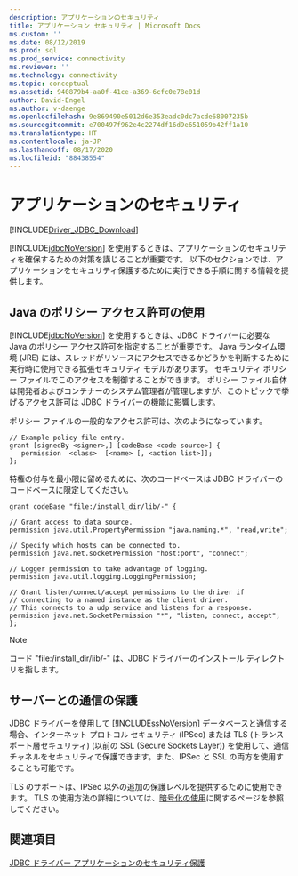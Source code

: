 ```yaml
---
description: アプリケーションのセキュリティ
title: アプリケーション セキュリティ | Microsoft Docs
ms.custom: ''
ms.date: 08/12/2019
ms.prod: sql
ms.prod_service: connectivity
ms.reviewer: ''
ms.technology: connectivity
ms.topic: conceptual
ms.assetid: 940879b4-aa0f-41ce-a369-6cfc0e78e01d
author: David-Engel
ms.author: v-daenge
ms.openlocfilehash: 9e869490e5012d6e353eadc0dc7acde68007235b
ms.sourcegitcommit: e700497f962e4c2274df16d9e651059b42ff1a10
ms.translationtype: HT
ms.contentlocale: ja-JP
ms.lasthandoff: 08/17/2020
ms.locfileid: "88438554"
---
```

# <a name="application-security"></a>アプリケーションのセキュリティ
[!INCLUDE[Driver_JDBC_Download](../../includes/driver_jdbc_download.md)]

  [!INCLUDE[jdbcNoVersion](../../includes/jdbcnoversion_md.md)] を使用するときは、アプリケーションのセキュリティを確保するための対策を講じることが重要です。 以下のセクションでは、アプリケーションをセキュリティ保護するために実行できる手順に関する情報を提供します。  
  
## <a name="using-java-policy-permissions"></a>Java のポリシー アクセス許可の使用  
 [!INCLUDE[jdbcNoVersion](../../includes/jdbcnoversion_md.md)] を使用するときは、JDBC ドライバーに必要な Java のポリシー アクセス許可を指定することが重要です。 Java ランタイム環境 (JRE) には、スレッドがリソースにアクセスできるかどうかを判断するために実行時に使用できる拡張セキュリティ モデルがあります。 セキュリティ ポリシー ファイルでこのアクセスを制御することができます。 ポリシー ファイル自体は開発者およびコンテナーのシステム管理者が管理しますが、このトピックで挙げるアクセス許可は JDBC ドライバーの機能に影響します。  
  
 ポリシー ファイルの一般的なアクセス許可は、次のようになっています。  
  
```  
// Example policy file entry.  
grant [signedBy <signer>,] [codeBase <code source>] {  
   permission  <class>  [<name> [, <action list>]];  
};  
```  
  
 特権の付与を最小限に留めるために、次のコードベースは JDBC ドライバーのコードベースに限定してください。  
  
```  
grant codeBase "file:/install_dir/lib/-" {  
  
// Grant access to data source.  
permission java.util.PropertyPermission "java.naming.*", "read,write";  
  
// Specify which hosts can be connected to.  
permission java.net.socketPermission "host:port", "connect";  
  
// Logger permission to take advantage of logging.  
permission java.util.logging.LoggingPermission;  
  
// Grant listen/connect/accept permissions to the driver if   
// connecting to a named instance as the client driver.   
// This connects to a udp service and listens for a response.  
permission java.net.SocketPermission "*", "listen, connect, accept";   
};   
```  
  
> [!NOTE]  
>  コード "file:/install_dir/lib/-" は、JDBC ドライバーのインストール ディレクトリを指します。  
  
## <a name="protecting-server-communication"></a>サーバーとの通信の保護  
 JDBC ドライバーを使用して [!INCLUDE[ssNoVersion](../../includes/ssnoversion-md.md)] データベースと通信する場合、インターネット プロトコル セキュリティ (IPSec) または TLS (トランスポート層セキュリティ) (以前の SSL (Secure Sockets Layer)) を使用して、通信チャネルをセキュリティで保護できます。また、IPSec と SSL の両方を使用することも可能です。  
  
 TLS のサポートは、IPSec 以外の追加の保護レベルを提供するために使用できます。 TLS の使用方法の詳細については、[暗号化の使用](../../connect/jdbc/using-ssl-encryption.md)に関するページを参照してください。  
  
## <a name="see-also"></a>関連項目  
 [JDBC ドライバー アプリケーションのセキュリティ保護](../../connect/jdbc/securing-jdbc-driver-applications.md)  
  
  
